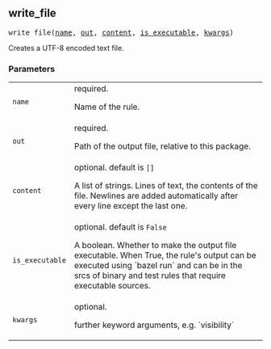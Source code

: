 ## write_file

<pre>
write_file(<a href="#write_file-name">name</a>, <a href="#write_file-out">out</a>, <a href="#write_file-content">content</a>, <a href="#write_file-is_executable">is_executable</a>, <a href="#write_file-kwargs">kwargs</a>)
</pre>

Creates a UTF-8 encoded text file.

### Parameters

<table class="params-table">
  <colgroup>
    <col class="col-param" />
    <col class="col-description" />
  </colgroup>
  <tbody>
    <tr id="write_file-name">
      <td><code>name</code></td>
      <td>
        required.
        <p>
          Name of the rule.
        </p>
      </td>
    </tr>
    <tr id="write_file-out">
      <td><code>out</code></td>
      <td>
        required.
        <p>
          Path of the output file, relative to this package.
        </p>
      </td>
    </tr>
    <tr id="write_file-content">
      <td><code>content</code></td>
      <td>
        optional. default is <code>[]</code>
        <p>
          A list of strings. Lines of text, the contents of the file.
    Newlines are added automatically after every line except the last one.
        </p>
      </td>
    </tr>
    <tr id="write_file-is_executable">
      <td><code>is_executable</code></td>
      <td>
        optional. default is <code>False</code>
        <p>
          A boolean. Whether to make the output file executable. When
    True, the rule's output can be executed using `bazel run` and can be
    in the srcs of binary and test rules that require executable sources.
        </p>
      </td>
    </tr>
    <tr id="write_file-kwargs">
      <td><code>kwargs</code></td>
      <td>
        optional.
        <p>
          further keyword arguments, e.g. `visibility`
        </p>
      </td>
    </tr>
  </tbody>
</table>


